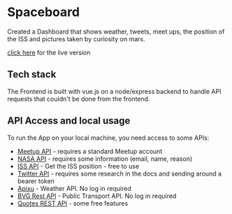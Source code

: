 # Spaceboard

Created a Dashboard that shows weather, tweets, meet ups, the position of the ISS and pictures taken by curiosity on mars.



[click here](challenging-dashboard.herokuapp.com) for the live version



## Tech stack

The Frontend is built with vue.js on a node/express backend to handle API requests that couldn't be done from the frontend.



## API Access and local usage

To run the App on your local machine, you need access to some APIs:

* [Meetup API](https://secure.meetup.com/meetup_api/key/) - requires a standard Meetup account
* [NASA API](https://api.nasa.gov/) - requires some information (email, name, reason)
* [ISS API](<http://open-notify.org/Open-Notify-API/ISS-Location-Now/>) - Get the ISS position - free to use
* [Twitter API](<https://developer.twitter.com/en/docs.html>) - requires some research in the docs and sending around a bearer token
* [Apixu](<https://www.apixu.com/>) - Weather API. No log in required
* [BVG Rest API](https://1.bvg.transport.rest) - Public Transport API. No log in required
* [Quotes REST API](<https://quotes.rest/>) - some free features
